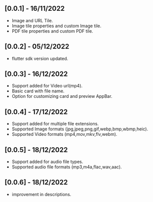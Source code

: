 ## [0.0.1] - 16/11/2022
* Image and URL Tile.
* Image tile properties and custom Image tile.
* PDF tile properties and custom PDF tile.
## [0.0.2] - 05/12/2022
* flutter sdk version updated.
## [0.0.3] - 16/12/2022
* Support added for Video url(mp4).
* Basic card with file name.
* Option for customizing card and preview AppBar.
## [0.0.4] - 17/12/2022
* Support added for multiple file extensions.
* Supported Image formats (jpg,jpeg,png,gif,webp,bmp,wbmp,heic).
* Supported Video formats (mp4,mov,mkv,flv,webm).
## [0.0.5] - 18/12/2022
* Support added for audio file types.
* Supported audio file formats (mp3,m4a,flac,wav,aac).
## [0.0.6] - 18/12/2022
* improvement in descriptions.